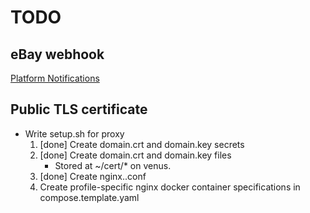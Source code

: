 # TODO

## eBay webhook

[Platform Notifications](https://developer.ebay.com/api-docs/static/platform-notifications-landing.html)

## Public TLS certificate

* Write setup.sh for proxy
    1. [done] Create domain.crt and domain.key secrets
    2. [done] Create domain.crt and domain.key files
        * Stored at ~/cert/* on venus.
    3. [done] Create nginx.<env>.conf
    4. Create profile-specific nginx docker container specifications in compose.template.yaml
